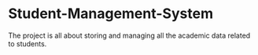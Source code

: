 # Student-Management-System
The project is all about storing and managing all the academic data related to students.
